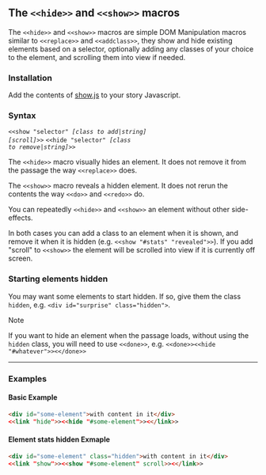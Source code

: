## The `<<hide>>` and `<<show>>` macros ##

The `<<hide>>` and `<<show>>` macros are simple DOM Manipulation macros similar to `<<replace>>` and `<<addclass>>`, they show and hide existing elements based on a selector, optionally adding any classes of your choice to the element, and scrolling them into view if needed.

### Installation ###

Add the contents of [show.js](show.js) to your story Javascript.

### Syntax ###

<code><<show "selector" <i>[class to add|string]</i> <i>[scroll]</i>>></code>
<code><<hide "selector" <i>[class to remove|string]</i>>></code>

The `<<hide>>` macro visually hides an element. It does not remove it from the passage the way `<<replace>>` does.

The `<<show>>` macro reveals a hidden element. It does not rerun the contents the way `<<do>>` and `<<redo>>` do.

You can repeatedly `<<hide>>` and `<<show>>` an element without other side-effects.

In both cases you can add a class to an element when it is shown, and remove it when it is hidden (e.g. `<<show "#stats" "revealed">>`). If you add "scroll" to `<<show>>` the element will be scrolled into view if it is currently off screen.

### Starting elements hidden ###

You may want some elements to start hidden. If so, give them the class `hidden`, e.g. `<div id="surprise" class="hidden">`.

> [!NOTE]
> If you want to hide an element when the passage loads, without using the `hidden` class, you will need to use `<<done>>`, e.g. `<<done>><<hide "#whatever">><</done>>`

---
### Examples ###
#### Basic Example ####

```html
<div id="some-element">with content in it</div>
<<link "hide">><<hide "#some-element">><</link>>
```

#### Element stats hidden Exmaple ####
```html
<div id="some-element" class="hidden">with content in it</div>
<<link "show">><<show "#some-element" scroll>><</link>>
```
